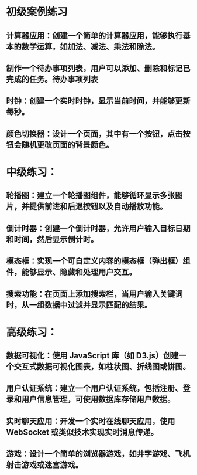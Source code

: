# 初级案例练习

## 计算器应用：创建一个简单的计算器应用，能够执行基本的数学运算，如加法、减法、乘法和除法。

## 制作一个待办事项列表，用户可以添加、删除和标记已完成的任务。待办事项列表

## 时钟：创建一个实时时钟，显示当前时间，并能够更新每秒。

## 颜色切换器：设计一个页面，其中有一个按钮，点击按钮会随机更改页面的背景颜色。

# 中级练习：

## 轮播图：建立一个轮播图组件，能够循环显示多张图片，并提供前进和后退按钮以及自动播放功能。

## 倒计时器：创建一个倒计时器，允许用户输入目标日期和时间，然后显示倒计时。

## 模态框：实现一个可自定义内容的模态框（弹出框）组件，能够显示、隐藏和处理用户交互。

## 搜索功能：在页面上添加搜索栏，当用户输入关键词时，从一组数据中过滤并显示匹配的结果。

# 高级练习：

## 数据可视化：使用 JavaScript 库（如 D3.js）创建一个交互式数据可视化图表，如柱状图、折线图或饼图。

## 用户认证系统：建立一个用户认证系统，包括注册、登录和用户信息管理，可使用数据库存储用户数据。

## 实时聊天应用：开发一个实时在线聊天应用，使用 WebSocket 或类似技术实现实时消息传递。

## 游戏：设计一个简单的浏览器游戏，如井字游戏、飞机射击游戏或迷宫游戏。
